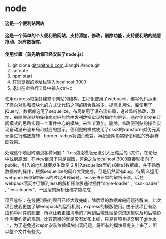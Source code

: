 # node


#### 这是一个便利贴网站

#### 这是一个简单的个人便利贴网站，支持添加，修改，删除功能，支持便利贴的随意拖动，拥有数据库。

#### 使用步骤（首先确保已经安装了node.js）

1. git clone git@github.com:JiangNJ/node.git
2. cd note
3. npm start
4. 在浏览器的地址栏输入localhost:3000
5. 退出在命令行工具中输入ctrl+c

使用express框架搭建整个网站的结构，工程化使用了webpack，编写代码运用了面向对象和模块化的方式让代码之间的耦合性减少，提高复用性，库使用了jQuery，数据库选用了sequelize，布局使用了瀑布流布局，通过监听修改，添加，删除便利贴的操作向对应的路由发送数据实现数据库的更新，通过使用发布订阅模式的思路实现一个事件中心的模块，来监听添加，删除，修改便利贴的操作实现自动瀑布流布局和对应的提示。便利贴的样式使用了css3的transform对伪元素元素进行缩放旋转，border-radius将圆角改变，再配合阴影实现便利贴的外翻卷脚效果。

处理这个项目时遇到各种问题：
1.ejs渲染模版无法引入压缩后的js文件，在论坛中找到原因，在view目录下只是视图，渲染之后localhost:3000直接就指向了public，引入的地址就要发生改变
2.引入sequelize里的sQlite3数据库，并不熟悉数据库的操作，根据sequelize的简介大致完成，但是仍然留有bug，待填
3.运用webpack压缩解析less的过程出现问题，less无法正常的解析压缩，后在webpack官网中了解到less的解析压缩要通过插件"style-loader" , "css-loader" , "less-loader"，一层层的解析压缩才能完成

项目总结：在线便利贴的项目已经大致完成，除后续的数据库的问题待解决，此次项目使我更加了解webpack的运行机制，express的模版使用。由于该项目有路由和中间件的配置，所以让我更加清晰的了解到后端处理请求的逻辑以及和后端协作需要约定的规则。比较遗憾的就是没有发布上线，只是将项目提交到了github上，为了避免通过npm安装依赖模块出现问题，将所有的模块都提交上来了，所以整个文件有些大。
